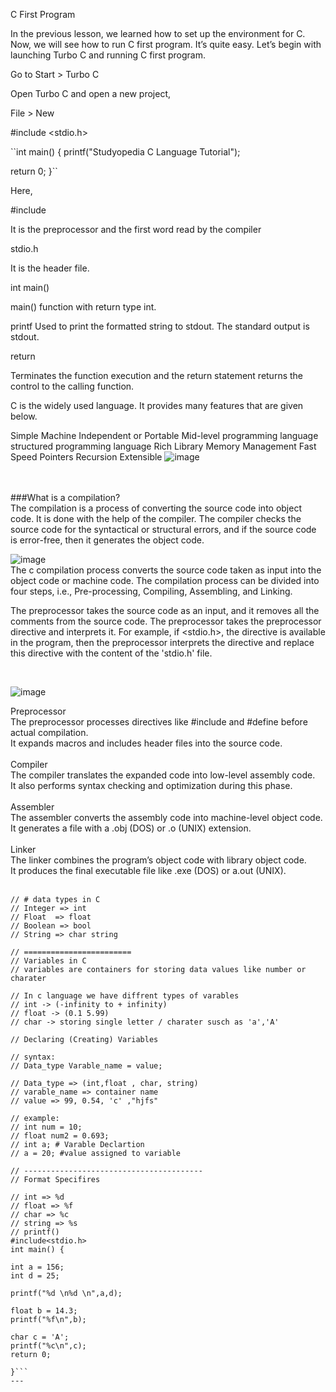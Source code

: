 C First Program

In the previous lesson, we learned how to set up the environment for C. Now, we will see how to run C first program.  It’s quite easy. Let’s begin with launching Turbo C and running C first program.

Go to Start > Turbo C

Open Turbo C and open a new project,

File > New


#include <stdio.h>
 
``int main()
{
   printf("Studyopedia C Language Tutorial"); 
 
   return 0;
}``

 
Here,

#include

It is the preprocessor and the first word read by the compiler

stdio.h

It is the header file.

int main()

main() function with return type int.

printf
Used to print the formatted string to stdout. The standard output is stdout.

return

Terminates the function execution and the return statement returns the control to the calling function.


C is the widely used language. It provides many features that are given below.

Simple
Machine Independent or Portable
Mid-level programming language
structured programming language
Rich Library
Memory Management
Fast Speed
Pointers
Recursion
Extensible
![image](https://github.com/user-attachments/assets/8228baea-a92c-4bae-9741-5f5021984f7a)

<br>
<br>
###What is a compilation?<br>
The compilation is a process of converting the source code into object code. It is done with the help of the compiler. The compiler checks the source code for the syntactical or structural errors, and if the source code is error-free, then it generates the object code.<br>


![image](https://github.com/user-attachments/assets/a713bb4a-d5fa-4e57-959a-89c735294ba5)
<br>
The c compilation process converts the source code taken as input into the object code or machine code. The compilation process can be divided into four steps, i.e., Pre-processing, Compiling, Assembling, and Linking.<br>

The preprocessor takes the source code as an input, and it removes all the comments from the source code. The preprocessor takes the preprocessor directive and interprets it. For example, if <stdio.h>, the directive is available in the program, then the preprocessor interprets the directive and replace this directive with the content of the 'stdio.h' file.<br>

<br>

![image](https://github.com/user-attachments/assets/01ff5016-9c46-4e48-9fec-f175be345b3f)
<br>

Preprocessor<br>
The preprocessor processes directives like #include and #define before actual compilation.<br>
It expands macros and includes header files into the source code.<br>
<br>
Compiler<br>
The compiler translates the expanded code into low-level assembly code.<br>
It also performs syntax checking and optimization during this phase.<br>
<br>
Assembler<br>
The assembler converts the assembly code into machine-level object code.<br>
It generates a file with a .obj (DOS) or .o (UNIX) extension.<br>
<br>
Linker<br>
The linker combines the program’s object code with library object code.<br>
It produces the final executable file like .exe (DOS) or a.out (UNIX).<br>
<br>


```
// # data types in C 
// Integer => int 
// Float  => float
// Boolean => bool
// String => char string

// ========================
// Variables in C 
// variables are containers for storing data values like number or charater 

// In c language we have diffrent types of varables 
// int -> (-infinity to + infinity)
// float -> (0.1 5.99)
// char -> storing single letter / charater susch as 'a','A'

// Declaring (Creating) Variables 

// syntax:
// Data_type Varable_name = value;

// Data_type => (int,float , char, string)
// varable_name => container name 
// value => 99, 0.54, 'c' ,"hjfs"

// example:
// int num = 10;
// float num2 = 0.693;
// int a; # Varable Declartion 
// a = 20; #value assigned to variable 

// ----------------------------------------
// Format Specifires

// int => %d 
// float => %f 
// char => %c 
// string => %s 
// printf()
#include<stdio.h>
int main() {
    
int a = 156;
int d = 25;

printf("%d \n%d \n",a,d);

float b = 14.3;
printf("%f\n",b);

char c = 'A';
printf("%c\n",c);
return 0;

}```
---



